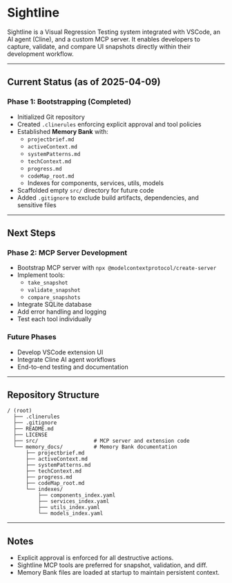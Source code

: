 # Sightline

Sightline is a Visual Regression Testing system integrated with VSCode, an AI agent (Cline), and a custom MCP server. It enables developers to capture, validate, and compare UI snapshots directly within their development workflow.

---

## Current Status (as of 2025-04-09)

### Phase 1: Bootstrapping **(Completed)**
- Initialized Git repository
- Created `.clinerules` enforcing explicit approval and tool policies
- Established **Memory Bank** with:
  - `projectbrief.md`
  - `activeContext.md`
  - `systemPatterns.md`
  - `techContext.md`
  - `progress.md`
  - `codeMap_root.md`
  - Indexes for components, services, utils, models
- Scaffolded empty `src/` directory for future code
- Added `.gitignore` to exclude build artifacts, dependencies, and sensitive files

---

## Next Steps

### Phase 2: MCP Server Development
- Bootstrap MCP server with `npx @modelcontextprotocol/create-server`
- Implement tools:
  - `take_snapshot`
  - `validate_snapshot`
  - `compare_snapshots`
- Integrate SQLite database
- Add error handling and logging
- Test each tool individually

### Future Phases
- Develop VSCode extension UI
- Integrate Cline AI agent workflows
- End-to-end testing and documentation

---

## Repository Structure

```
/ (root)
  ├── .clinerules
  ├── .gitignore
  ├── README.md
  ├── LICENSE
  ├── src/                  # MCP server and extension code
  └── memory_docs/          # Memory Bank documentation
      ├── projectbrief.md
      ├── activeContext.md
      ├── systemPatterns.md
      ├── techContext.md
      ├── progress.md
      ├── codeMap_root.md
      └── indexes/
          ├── components_index.yaml
          ├── services_index.yaml
          ├── utils_index.yaml
          └── models_index.yaml
```

---

## Notes

- Explicit approval is enforced for all destructive actions.
- Sightline MCP tools are preferred for snapshot, validation, and diff.
- Memory Bank files are loaded at startup to maintain persistent context.
